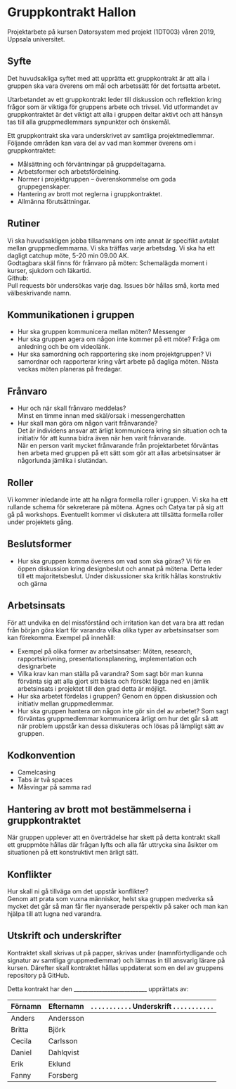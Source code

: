 # Gruppkontrakt Hallon

Projektarbete på kursen Datorsystem med projekt (1DT003)
våren 2019, Uppsala universitet.

## Syfte

Det huvudsakliga syftet med att upprätta ett gruppkontrakt är att alla i gruppen
ska vara överens om mål och arbetssätt för det fortsatta arbetet.

Utarbetandet av ett gruppkontrakt leder till diskussion och reflektion kring
frågor som är viktiga för gruppens arbete och trivsel. Vid utformandet av
gruppkontraktet är det viktigt att alla i gruppen deltar aktivt och att hänsyn
tas till alla gruppmedlemmars synpunkter och önskemål.

Ett gruppkontrakt ska vara underskrivet av samtliga projektmedlemmar. Följande
områden kan vara del av vad man kommer överens om i gruppkontraktet:

- Målsättning och förväntningar på gruppdeltagarna.
- Arbetsformer och arbetsfördelning.
- Normer i projektgruppen – överenskommelse om goda gruppegenskaper.
- Hantering av brott mot reglerna i gruppkontraktet.
- Allmänna förutsättningar.

## Rutiner

  Vi ska huvudsakligen jobba tillsammans om inte annat är specifikt avtalat mellan gruppmedlemmarna.
  Vi ska träffas varje arbetsdag.
  Vi ska ha ett dagligt catchup möte, 5-20 min 09.00 AK.  
  Godtagbara skäl finns för frånvaro på möten:  Schemalägda moment i kurser, sjukdom och läkartid.  
  Github:  
  Pull requests bör undersökas varje dag. Issues bör hållas små, korta med välbeskrivande namn.
## Kommunikationen i gruppen

- Hur ska gruppen kommunicera mellan möten?
  Messenger
- Hur ska gruppen agera om någon inte kommer på ett möte?
  Fråga om anledning och be om videolänk.  
- Hur ska samordning och rapportering ske inom projektgruppen?
  Vi samordnar och rapporterar kring vårt arbete på dagliga möten. Nästa veckas möten planeras på fredagar.
## Frånvaro

- Hur och när skall frånvaro meddelas?  
  Minst en timme innan med skäl/orsak i messengerchatten
- Hur skall man göra om någon varit frånvarande?  
  Det är individens ansvar att ärligt kommunicera kring sin situation och ta initiativ för att kunna bidra även när hen varit frånvarande.  
  När en person varit mycket frånvarande från projektarbetet förväntas hen arbeta med gruppen på ett sätt som gör att allas arbetsinsatser är någorlunda jämlika i slutändan.

## Roller

  Vi kommer inledande inte att ha några formella roller i gruppen. Vi ska ha ett rullande schema för sekreterare på mötena. Agnes och Catya tar på sig att gå på workshops. Eventuellt kommer vi diskutera att tillsätta formella roller under projektets gång.

## Beslutsformer

- Hur ska gruppen komma överens om vad som ska göras?
  Vi för en öppen diskussion kring designbeslut och annat på mötena. Detta leder till ett majoritetsbeslut. Under diskussioner ska kritik hållas konstruktiv och gärna

## Arbetsinsats

För att undvika en del missförstånd och irritation kan det vara bra att redan
från början göra klart för varandra vilka olika typer av arbetsinsatser som kan
förekomma. Exempel på innehåll:

- Exempel på olika former av arbetsinsatser:
  Möten, research, rapportskrivning, presentationsplanering, implementation och designarbete
- Vilka krav kan man ställa på varandra?
  Som sagt bör man kunna förvänta sig att alla gjort sitt bästa och försökt lägga ned en jämlik arbetsinsats i projektet till den grad detta är möjligt.
- Hur ska arbetet fördelas i gruppen?
  Genom en öppen diskussion och initiativ mellan gruppmedlemmar.  
- Hur ska gruppen hantera om någon inte gör sin del av arbetet?
  Som sagt förväntas gruppmedlemmar kommunicera ärligt om hur det går så att när problem uppstår kan dessa diskuteras och lösas på lämpligt sätt av gruppen.
  
## Kodkonvention

- Camelcasing
- Tabs är två spaces
- Måsvingar på samma rad

## Hantering av brott mot bestämmelserna i gruppkontraktet

När gruppen upplever att en överträdelse har skett på detta kontrakt skall ett gruppmöte hållas där frågan lyfts och alla får uttrycka sina åsikter om situationen på ett konstruktivt men ärligt sätt.

## Konflikter

Hur skall ni gå tillväga om det uppstår konflikter?  
Genom att prata som vuxna människor, helst ska gruppen medverka så mycket det går så man får fler nyanserade perspektiv på saker och man kan hjälpa till att lugna ned varandra.

## Utskrift och underskrifter

Kontraktet skall skrivas ut på papper, skrivas under (namnförtydligande och
signatur av samtliga gruppmedlemmar) och lämnas in till ansvarig lärare på
kursen. Därefter skall kontraktet hållas uppdaterat som en del av gruppens
repository på GitHub.

Detta kontrakt har den __________________________ upprättats av:


Förnamn | Efternamn | . . . . . . . . . . . Underskrift . . . . . . . . . . .
--------|-----------|------------
Anders  | Andersson |
Britta  | Björk     |
Cecila  | Carlsson  |
Daniel  | Dahlqvist |
Erik    | Eklund    |
Fanny   | Forsberg  |
